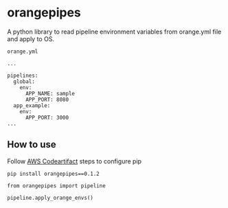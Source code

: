 # orangepipes

A python library to read pipeline environment variables from orange.yml file and apply to OS.

````
orange.yml

... 

pipelines:
  global:
    env:
      APP_NAME: sample
      APP_PORT: 8080    
  app_example:
    env:
      APP_PORT: 3000
...
````

## How to use
Follow [AWS Codeartifact](https://docs.aws.amazon.com/pt_br/codeartifact/latest/ug/using-python.html) steps to configure pip
```
pip install orangepipes==0.1.2
```

```
from orangepipes import pipeline

pipeline.apply_orange_envs()
```